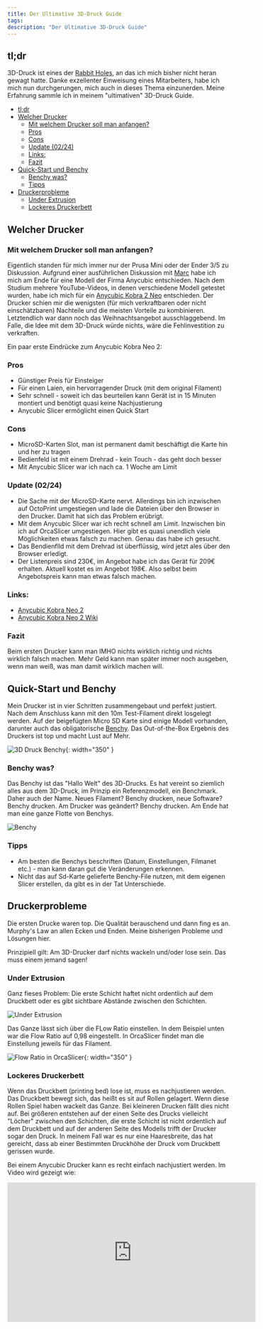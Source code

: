 ```yaml
---
title: Der Ultimative 3D-Druck Guide
tags: 
description: "Der Ultimative 3D-Druck Guide" 
---
```


## tl;dr 

3D-Druck ist eines der [Rabbit Holes](https://de.wikipedia.org/wiki/Rabbit_Hole), an das ich mich bisher nicht heran gewagt hatte. Danke exzellenter Einweisung eines Mitarbeiters, habe ich mich nun durchgerungen, mich auch in dieses Thema einzunerden. Meine Erfahrung sammle ich in meinem "ultimativen" 3D-Druck Guide.

- [tl;dr](#tldr)
- [Welcher Drucker](#welcher-drucker)
  - [Mit welchem Drucker soll man anfangen?](#mit-welchem-drucker-soll-man-anfangen)
  - [Pros](#pros)
  - [Cons](#cons)
  - [Update (02/24)](#update-0224)
  - [Links:](#links)
  - [Fazit](#fazit)
- [Quick-Start und Benchy](#quick-start-und-benchy)
  - [Benchy was?](#benchy-was)
  - [Tipps](#tipps)
- [Druckerprobleme](#druckerprobleme)
  - [Under Extrusion](#under-extrusion)
  - [Lockeres Druckerbett](#lockeres-druckerbett)

## Welcher Drucker 

### Mit welchem Drucker soll man anfangen? 

Eigentlich standen für mich immer nur der Prusa Mini oder der Ender 3/5 zu Diskussion. Aufgrund einer ausführlichen Diskussion mit [Marc](https://instagram.com/nr44mitreis) habe ich mich am Ende für eine Modell der Firma Anycubic entschieden. Nach dem Studium mehrere YouTube-Videos, in denen verschiedene Modell getestet wurden, habe ich mich für ein [Anycubic Kobra 2 Neo](https://wiki.anycubic.com/en/fdm-3d-printer/kobra-2-neo) entschieden. Der Drucker schien mir die wenigsten (für mich verkraftbaren oder nicht einschätzbaren) Nachteile und die meisten Vorteile zu kombinieren. Letztendlich war dann noch das Weihnachtsangebot ausschlaggebend. Im Falle, die Idee mit dem 3D-Druck würde nichts, wäre die Fehlinvestition zu verkraften. 

Ein paar erste Eindrücke zum Anycubic Kobra Neo 2:

### Pros 

- Günstiger Preis für Einsteiger 
- Für einen Laien, ein hervorragender Druck (mit dem original Filament)
- Sehr schnell - soweit ich das beurteilen kann
 Gerät ist in 15 Minuten montiert und benötigt quasi keine Nachjustierung
- Anycubic Slicer ermöglicht einen Quick Start

### Cons

- MicroSD-Karten Slot, man ist permanent damit beschäftigt die Karte hin und her zu tragen 
- Bedienfeld ist mit einem Drehrad - kein Touch - das geht doch besser
- Mit Anycubic Slicer war ich nach ca. 1 Woche am Limit

### Update (02/24)

- Die Sache mit der MicroSD-Karte nervt. Allerdings bin ich inzwischen auf OctoPrint umgestiegen und lade die Dateien über den Browser in den Drucker. Damit hat sich das Problem erübrigt.
- Mit dem Anycubic Slicer war ich recht schnell am Limit. Inzwischen bin ich auf OrcaSlicer umgestiegen. Hier gibt es quasi unendlich viele Möglichkeiten etwas falsch zu machen. Genau das habe ich gesucht.
- Das Bendienflld mit dem Drehrad ist überflüssig, wird jetzt ales über den Browser erledigt.
- Der Listenpreis sind 230€, im Angebot habe ich das Gerät für 209€ erhalten. Aktuell kostet es im Angebot 198€. Also selbst beim Angebotspreis kann man etwas falsch machen.

### Links: 
- [Anycubic Kobra Neo 2](https://de.anycubic.com/products/kobra-2-neo)
- [Anycubic Kobra Neo 2 Wiki](https://wiki.anycubic.com/en/fdm-3d-printer/kobra-2-neo)

### Fazit

Beim ersten Drucker kann man IMHO nichts wirklich richtig und nichts wirklich falsch machen. Mehr Geld kann man später immer noch ausgeben, wenn man weiß, was man damit wirklich machen will.

## Quick-Start und Benchy 

Mein Drucker ist in vier Schritten zusammengebaut und perfekt justiert. Nach dem Anschluss kann mit den 10m Test-Filament direkt losgelegt werden. Auf der beigefügten Micro SD Karte sind einige Modell vorhanden, darunter auch das obligatorische [Benchy](https://de.wikipedia.org/wiki/3DBenchy). Das Out-of-the-Box Ergebnis des Druckers ist top und macht Lust auf Mehr. 

![3D Druck Benchy](img/2024-01-23-benchy.jpeg){: width="350" }

### Benchy was? 

Das Benchy ist das "Hallo Welt" des 3D-Drucks. Es hat vereint so ziemlich alles aus dem 3D-Druck, im Prinzip ein Referenzmodell, ein Benchmark. Daher auch der Name. Neues Filament? Benchy drucken, neue Software? Benchy drucken. Am Drucker was geändert? Benchy drucken. Am Ende hat man eine ganze Flotte von Benchys.

![Benchy](img/2024-01-23-benchy.jpeg)

### Tipps 
- Am besten die Benchys beschriften (Datum, Einstellungen, Filmanet etc.) - man kann daran gut die Veränderungen erkennen. 
- Nicht das auf Sd-Karte gelieferte Benchy-File nutzen, mit dem eigenen Slicer erstellen, da gibt es in der Tat Unterschiede.

## Druckerprobleme 

Die ersten Drucke waren top. Die Qualität berauschend und dann fing es an. Murphy's Law an allen Ecken und Enden. Meine bisherigen Probleme und Lösungen hier. 

Prinzipiell gilt: Am 3D-Drucker darf nichts wackeln und/oder lose sein. Das muss einem jemand sagen!

### Under Extrusion

Ganz fieses Problem: Die erste Schicht haftet nicht ordentlich auf dem Druckbett oder es gibt sichtbare Abstände zwischen den Schichten. 

![Under Extrusion](2024-02-12-under-extrusion-example.jpg)

Das Ganze lässt sich über die FLow Ratio einstellen. In dem Beispiel unten war die Flow Ratio auf 0,98 eingestellt. In OrcaSlicer findet man die Einstellung jeweils für das Filament.

![Flow Ratio in OrcaSlicer](img/2024-02-12-flow-ratio.ong){: width="350" }

### Lockeres Druckerbett 

Wenn das Druckbett (printing bed) lose ist, muss es nachjustieren werden. Das Druckbett bewegt sich, das heißt es sit auf Rollen gelagert. Wenn diese Rollen Spiel haben wackelt das Ganze. Bei kleineren Drucken fällt dies nicht auf. Bei größeren entstehen auf der einen Seite des Drucks vielleicht "Löcher" zwischen den Schichten, die erste Schicht ist nicht ordentlich auf dem Druckbett und auf der anderen Seite des Modells trifft der Drucker sogar den Druck. In meinem Fall war es nur eine Haaresbreite, das hat gereicht, dass ab einer Bestimmten Druckhöhe der Druck vom Druckbett gerissen wurde.

Bei einem Anycubic Drucker kann es recht einfach nachjustiert werden. Im Video wird gezeigt wie: 

<iframe width="560" height="315" src="https://www.youtube.com/embed/x74jm17kwzk?si=rrxzQhqXw-lhtGwa" title="YouTube video player" frameborder="0" allow="accelerometer; autoplay; clipboard-write; encrypted-media; gyroscope; picture-in-picture; web-share" allowfullscreen></iframe>




